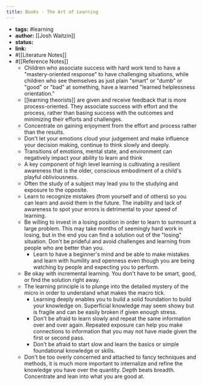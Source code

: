 ```yaml
---
title: Books - The Art of Learning
---
```


- **tags:** #learning
- **author:** [[Josh Waitzin]]
- **status:**
- **link:**
- #[[Literature Notes]]
- #[[Reference Notes]]
	- Children who associate success with hard work tend to have  a "mastery-oriented response" to have challenging situations, while children who see themselves as just plain "smart" or "dumb" or "good" or "bad" at something, have a learned "learned helplessness orientation."
	- [[learning theorists]] are given and receive feedback that is more process-oriented.  They associate success with effort and the process, rather than basing success with the outcomes and minimizing their efforts and challenges.
	- Concentrate on gaining enjoyment from the effort and process rather than the results.
	- Don't let your emotions cloud your judgement and make influence your decision making, continue to think slowly and deeply.
	- Transitions of emotions, mental state, and environment can negatively impact your ability to learn and think
	- A key component of high level learning is cultivating a resilient awareness that is the older, conscious embodiment of a child's playful obliviousness.
	- Often the study of a subject may lead you to the studying and exposure to the opposite.
	- Learn to recognize mistakes (from yourself and of others) so you can learn and avoid them in the future.  The inability and lack of awareness to spot your errors is detrimental to your speed of learning.
	- Be willing to invest in a losing position in order to learn to surmount a large problem. This may take months of seemingly hard work in losing, but in the end you can find a solution out of the "losing" situation.  Don't be prideful and avoid challenges and learning from people who are better than you.
		- Learn to have a beginner's mind and be able to make mistakes and learn with humility and openness even though you are being watching by people and expecting you to perform.
	- Be okay with incremental learning. You don't have to be smart, good, or find the solution right away.
	- The learning principle is to plunge into the detailed mystery of the micro in order to understand what makes the macro tick.
		- Learning deeply enables you to build a solid foundation to build your knowledge on. Superficial knowledge may seem showy but is fragile and can be easily broken if given enough stress.
		- Don't be afraid to learn slowly and repeat the same information over and over again. Repeated exposure can help you make connections to information that you may not have made given the first or second pass.
		- Don't be afraid to start slow and learn the basics or simple foundational knowledge or skills.
	- Don't be too overly concerned and attached to fancy techniques and methods, it is much more important to internalize and refine the knowledge you have over the quantity. Depth beats breadth. Concentrate and lean into what you are good at.
